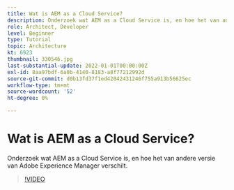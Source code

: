 ```yaml
---
title: Wat is AEM as a Cloud Service?
description: Onderzoek wat AEM as a Cloud Service is, en hoe het van andere versie van Adobe Experience Manager verschilt.
role: Architect, Developer
level: Beginner
type: Tutorial
topic: Architecture
kt: 6923
thumbnail: 330546.jpg
last-substantial-update: 2022-01-01T00:00:00Z
exl-id: 8aa97bdf-6a0b-4140-8183-a8f77212992d
source-git-commit: d0b13fd37f1ed42042431246f755a913b56625ec
workflow-type: tm+mt
source-wordcount: '52'
ht-degree: 0%

---
```


# Wat is AEM as a Cloud Service?

Onderzoek wat AEM as a Cloud Service is, en hoe het van andere versie van Adobe Experience Manager verschilt.

>[!VIDEO](https://video.tv.adobe.com/v/330546/?quality=12&learn=on)
